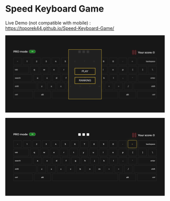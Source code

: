 # Speed Keyboard Game

Live Demo (not compatible with mobile) :  https://toporek44.github.io/Speed-Keyboard-Game/

![menu](/previewImg/menu.PNG)

![gameplay](/previewImg/gameplay.PNG)
